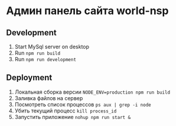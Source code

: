 # Админ панель сайта world-nsp

## Development

1. Start MySql server on desktop
2. Run `npm run build`
3. Run `npm run development`

## Deployment

1. Локальная сборка версии `NODE_ENV=production npm run build`
2. Заливка файлов на сервер
3. Посмотреть список процессов `ps aux | grep -i node`
4. Убить текущий процесс `kill process_id`
5. Запустить приложение `nohup npm run start &`
